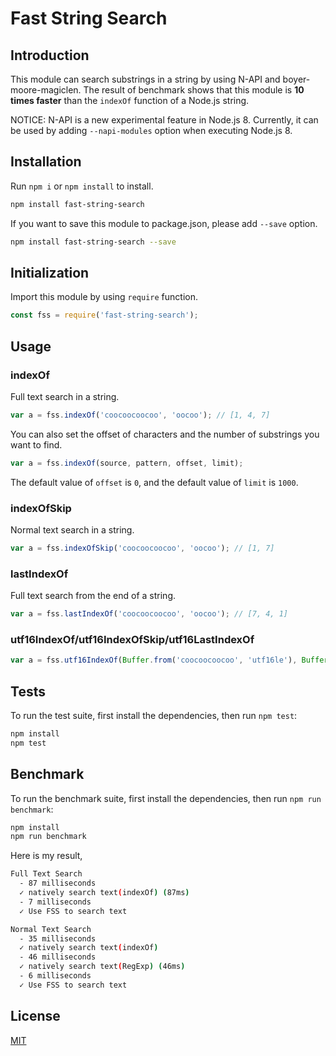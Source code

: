 Fast String Search
=================================

## Introduction

This module can search substrings in a string by using N-API and boyer-moore-magiclen. The result of benchmark shows that this module is **10 times faster** than the `indexOf` function of a Node.js string.

NOTICE: N-API is a new experimental feature in Node.js 8. Currently, it can be used by adding `--napi-modules` option when executing Node.js 8.

## Installation

Run `npm i` or `npm install` to install.

```bash
npm install fast-string-search
```

If you want to save this module to package.json, please add `--save` option.

```bash
npm install fast-string-search --save
```

## Initialization

Import this module by using `require` function.

```javascript
const fss = require('fast-string-search');
```

## Usage

### indexOf

Full text search in a string.

```javascript
var a = fss.indexOf('coocoocoocoo', 'oocoo'); // [1, 4, 7]
```

You can also set the offset of characters and the number of substrings you want to find.

```javascript
var a = fss.indexOf(source, pattern, offset, limit);
```

The default value of `offset` is `0`, and the default value of `limit` is `1000`.

### indexOfSkip

Normal text search in a string.

```javascript
var a = fss.indexOfSkip('coocoocoocoo', 'oocoo'); // [1, 7]
```

### lastIndexOf

Full text search from the end of a string.

```javascript
var a = fss.lastIndexOf('coocoocoocoo', 'oocoo'); // [7, 4, 1]
```

### utf16IndexOf/utf16IndexOfSkip/utf16LastIndexOf

```javascript
var a = fss.utf16IndexOf(Buffer.from('coocoocoocoo', 'utf16le'), Buffer.from('oocoo', 'utf16le')); // [1, 4, 7]
```

## Tests

To run the test suite, first install the dependencies, then run `npm test`:

```bash
npm install
npm test
```

## Benchmark

To run the benchmark suite, first install the dependencies, then run `npm run benchmark`:

```bash
npm install
npm run benchmark
```

Here is my result,

```bash
Full Text Search
  - 87 milliseconds
  ✓ natively search text(indexOf) (87ms)
  - 7 milliseconds
  ✓ Use FSS to search text

Normal Text Search
  - 35 milliseconds
  ✓ natively search text(indexOf)
  - 46 milliseconds
  ✓ natively search text(RegExp) (46ms)
  - 6 milliseconds
  ✓ Use FSS to search text
```

## License

[MIT](LICENSE)
